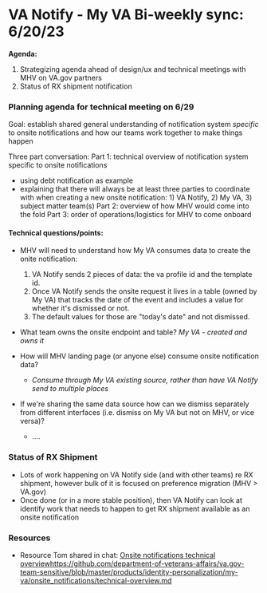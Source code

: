 # VA Notify - My VA Bi-weekly sync: 6/20/23

**Agenda:**
1. Strategizing agenda ahead of design/ux and technical meetings with MHV on VA.gov partners 
2. Status of RX shipment notification

### Planning agenda for technical meeting on 6/29
Goal: establish shared general understanding of notification system _specific_ to onsite notifications and how our teams work together to make things happen

Three part conversation:
Part 1: technical overview of notification system specific to onsite notifications 
  - using debt notification as example
  - explaining that there will always be at least three parties to coordinate with when creating a new onsite notification: 1) VA Notify, 2) My VA, 3) subject matter team(s) 
Part 2: overview of how MHV would come into the fold
Part 3: order of operations/logistics for MHV to come onboard

#### Technical questions/points:
- MHV will need to understand how My VA consumes data to create the onite notification:
  1. VA Notify  sends 2 pieces of data: the va profile id and the template id.
  2. Once VA Notify sends the onsite request it lives in a table (owned by My VA) that tracks the date of the event and includes a value for whether it's dismissed or not.
  3. The default values for those are "today's date" and not dismissed.
 
- What team owns the onsite endpoint and table? _My VA - created and owns it_

- How will MHV landing page (or anyone else) consume onsite notification data?
  - _Consume through My VA existing source, rather than have VA Notify send to multiple places_   

- If we're sharing the same data source how can we dismiss separately from different interfaces (i.e. dismiss on My VA but not on MHV, or vice versa)?
  - ....  

### Status of RX Shipment 
- Lots of work happening on VA Notify side (and with other teams) re RX shipment, however bulk of it is focused on preference migration (MHV > VA.gov)
- Once done (or in a more stable position), then VA Notify can look at identify work that needs to happen to get RX shipment available as an onsite notification

### Resources
- Resource Tom shared in chat: [Onsite notifications technical overview](https://github.com/department-of-veterans-affairs/va.gov-team-sensitive/blob/master/products/identity-personalization/my-va/onsite_notifications/technical-overview.md)https://github.com/department-of-veterans-affairs/va.gov-team-sensitive/blob/master/products/identity-personalization/my-va/onsite_notifications/technical-overview.md 

